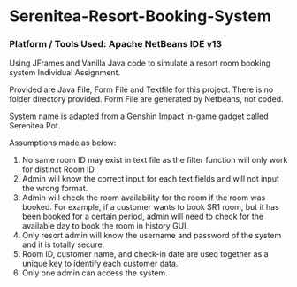# Serenitea-Resort-Booking-System
### Platform / Tools Used: Apache NetBeans IDE v13
Using JFrames and Vanilla Java code to simulate a resort room booking system
Individual Assignment.

Provided are Java File, Form File and Textfile for this project. There is no folder directory provided. Form File are generated by Netbeans, not coded.

System name is adapted from a Genshin Impact in-game gadget called Serenitea Pot.

Assumptions made as below:
1. No same room ID may exist in text file as the filter function will only work for distinct Room ID.
2. Admin will know the correct input for each text fields and will not input the wrong format.
3. Admin will check the room availability for the room if the room was booked. For example, if a customer wants to book SR1 room, but it has been booked for a certain period, admin will need to check for the available day to book the room in history GUI.
4. Only resort admin will know the username and password of the system and it is totally secure.
5. Room ID, customer name, and check-in date are used together as a unique key to identify each customer data.
6. Only one admin can access the system.
